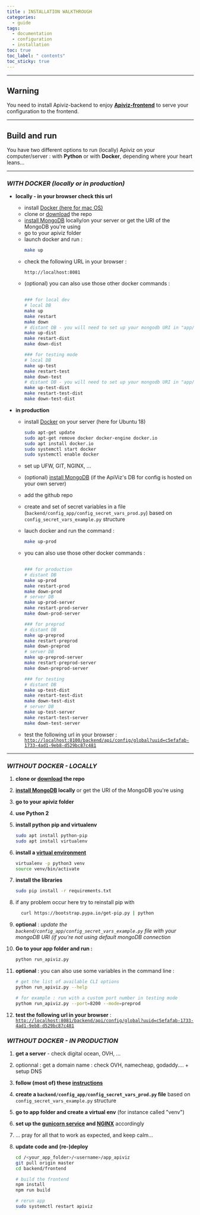 ```yaml
---
title : INSTALLATION WALKTHROUGH
categories:
  - guide
tags:
  - documentation
  - configuration
  - installation
toc: true
toc_label: " contents"
toc_sticky: true
---
```



--------

## Warning

You need to install Apiviz-backend to enjoy **[Apiviz-frontend](https://github.com/co-demos/apiviz-frontend)** to serve your configuration to the frontend.

--------

## Build and run 

You have two different options to run (locally) Apiviz on your computer/server : with **Python** or with **Docker**, depending where your heart leans...

--------


### _WITH DOCKER (locally or in production)_


- **locally - in your browser check this url**
    - install [Docker (here for mac OS)](https://docs.docker.com/docker-for-mac/install/) 
    - clone or [download](https://github.com/co-demos/ApiViz/archive/master.zip) the repo
    - [install MongoDB](https://docs.mongodb.com/manual/installation/) locally/on your server or get the URI of the MongoDB you're using
    - go to your apiviz folder
    - launch docker and run : 
        ```sh
        make up
        ```
    - check the following URL in your browser : 
      ```
      http://localhost:8081
      ```    
    - (optional) you can also use those other docker commands : 
      ```sh
       
      ### for local dev 
      # local DB
      make up
      make restart
      make down
      # distant DB - you will need to set up your mongodb URI in "app/config/config_secret_vars_example.py"  
      make up-dist
      make restart-dist
      make down-dist

      ### for testing mode
      # local DB 
      make up-test
      make restart-test
      make down-test
      # distant DB - you will need to set up your mongodb URI in "app/config/config_secret_vars_example.py"  
      make up-test-dist
      make restart-test-dist
      make down-test-dist
      ```

- **in production** 
    - install [Docker](https://phoenixnap.com/kb/how-to-install-docker-on-ubuntu-18-04) on your server (here for Ubuntu 18) 
      ```sh
      sudo apt-get update
      sudo apt-get remove docker docker-engine docker.io
      sudo apt install docker.io
      sudo systemctl start docker
      sudo systemctl enable docker
      ```
    - set up UFW, GIT, NGINX, ...
    - (optional) [install MongoDB](https://docs.mongodb.com/manual/installation/) (if the ApiViz's DB for config is hosted on your own server)
    - add the github repo
    - create and set of secret variables in a file (`backend/config_app/config_secret_vars_prod.py`) based on `config_secret_vars_example.py` structure
    - lauch docker and run the command : 
      ```sh
      make up-prod
      ```
    - you can also use those other docker commands : 
      ```sh
       
      ### for production 
      # distant DB 
      make up-prod
      make restart-prod
      make down-prod
      # server DB 
      make up-prod-server
      make restart-prod-server
      make down-prod-server

      ### for preprod 
      # distant DB 
      make up-preprod
      make restart-preprod
      make down-preprod
      # server DB 
      make up-preprod-server
      make restart-preprod-server
      make down-preprod-server

      ### for testing 
      # distant DB 
      make up-test-dist
      make restart-test-dist
      make down-test-dist
      # server DB 
      make up-test-server
      make restart-test-server
      make down-test-server

      ```

    - test the following url in your browser : 
    [`http://localhost:8100/backend/api/config/global?uuid=c5efafab-1733-4ad1-9eb8-d529bc87c481`](http://localhost:8100/backend/api/config/global?uuid=c5efafab-1733-4ad1-9eb8-d529bc87c481)

<hr>

### _WITHOUT DOCKER - LOCALLY_

1. **clone or [download](https://github.com/co-demos/ApiViz/archive/master.zip) the repo**
1. **[install MongoDB](https://docs.mongodb.com/manual/installation/) locally** or get the URI of the MongoDB you're using
1. **go to your apiviz folder**
1. **use Python 2**
1. **install python pip and virtualenv**
	```sh 
	sudo apt install python-pip
	sudo apt install virtualenv
	```


1. **install a [virtual environment](https://pypi.python.org/pypi/virtualenv)**
	```sh
	virtualenv -p python3 venv
	source venv/bin/activate
	````
		
1. **install the libraries**

	```sh
	sudo pip install -r requirements.txt
	```

1. if any problem occur here try to reinstall pip with 

    ```sh
      curl https://bootstrap.pypa.io/get-pip.py | python
    ```


1. **optional** : _update the `backend/config_app/config_secret_vars_example.py` file with your mongoDB URI (if you're not using default mongoDB connection_
	>

1. **Go to your app folder and run :**

	```sh
	python run_apiviz.py
	````
1. **optional** : you can also use some variables in the command line : 
	```sh
	# get the list of available CLI options
	python run_apiviz.py --help

	# for example : run with a custom port number in testing mode
	pythom run_apiviz.py --port=8200 --mode=preprod
	```

1. **test the following url in your browser** : 
[`http://localhost:8081/backend/api/config/global?uuid=c5efafab-1733-4ad1-9eb8-d529bc87c481`](http://localhost:8081/backend/api/config/global?uuid=c5efafab-1733-4ad1-9eb8-d529bc87c481)


### _WITHOUT DOCKER - IN PRODUCTION_

1. **get a server** - check digital ocean, OVH, ...
1. optionnal : get a domain name : check OVH, namecheap, godaddy.... + setup DNS
1. **follow (most of) these [instructions](https://github.com/entrepreneur-interet-general/tutos-2018/wiki/Admin-Sys)**
1. **create a `backend/config_app/config_secret_vars_prod.py` file** based on `config_secret_vars_example.py` structure
1. **go to app folder and create a virtual env** (for instance called "venv")
1. **set up the [gunicorn service](./unit/working_service_config.service) and [NGINX](./nginx/working_nginx_config)** accordingly 

1. ... pray for all that to work as expected, and keep calm... 

1. **update code and (re-)deploy**

    ```sh
    cd /<your_app_folder>/<username>/app_apiviz
    git pull origin master
    cd backend/frontend

    # build the frontend
    npm install
    npm run build

    # rerun app
    sudo systemctl restart apiviz
    ```


